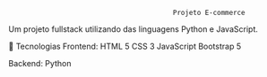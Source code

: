                                              Projeto E-commerce
Um projeto fullstack utilizando das linguagens Python e JavaScript.

🚀 Tecnologias Frontend: HTML 5 CSS 3 JavaScript Bootstrap 5

Backend: Python
